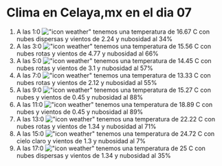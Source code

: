 # Clima en Celaya,mx en el dia 07

1. A las 1:0 !["icon weather"](http://openweathermap.org/img/w/03n.png) tenemos una temperatura de 16.67 C con nubes dispersas y  vientos de 2.24 y nubosidad al 34%
1. A las 3:0 !["icon weather"](http://openweathermap.org/img/w/04n.png) tenemos una temperatura de 15.56 C con nubes rotas y  vientos de 4.77 y nubosidad al 66%
1. A las 5:0 !["icon weather"](http://openweathermap.org/img/w/04n.png) tenemos una temperatura de 14.45 C con nubes rotas y  vientos de 3.1 y nubosidad al 57%
1. A las 7:0 !["icon weather"](http://openweathermap.org/img/w/04n.png) tenemos una temperatura de 13.33 C con nubes rotas y  vientos de 2.12 y nubosidad al 55%
1. A las 9:0 !["icon weather"](http://openweathermap.org/img/w/04d.png) tenemos una temperatura de 15.27 C con nubes y  vientos de 0.45 y nubosidad al 88%
1. A las 11:0 !["icon weather"](http://openweathermap.org/img/w/04d.png) tenemos una temperatura de 18.89 C con nubes y  vientos de 0.45 y nubosidad al 89%
1. A las 13:0 !["icon weather"](http://openweathermap.org/img/w/04d.png) tenemos una temperatura de 22.22 C con nubes rotas y  vientos de 1.34 y nubosidad al 71%
1. A las 15:0 !["icon weather"](http://openweathermap.org/img/w/01d.png) tenemos una temperatura de 24.72 C con cielo claro y  vientos de 1.3 y nubosidad al 7%
1. A las 17:0 !["icon weather"](http://openweathermap.org/img/w/03d.png) tenemos una temperatura de 25 C con nubes dispersas y  vientos de 1.34 y nubosidad al 35%
